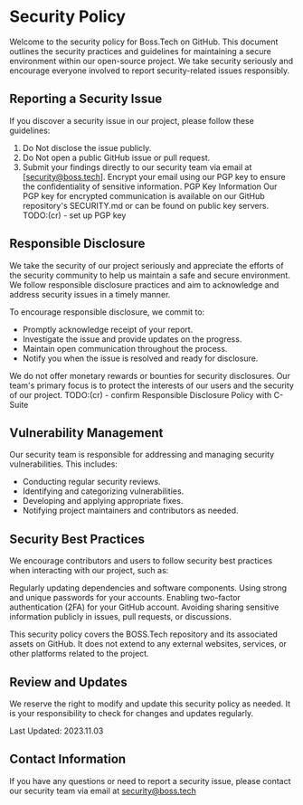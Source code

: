 # Security Policy

Welcome to the security policy for Boss.Tech on GitHub. This document outlines the security practices and guidelines for maintaining a secure environment within our open-source project. 
We take security seriously and encourage everyone involved to report security-related issues responsibly.

## Reporting a Security Issue

If you discover a security issue in our project, please follow these guidelines:

1. Do Not disclose the issue publicly.
2. Do Not open a public GitHub issue or pull request.
3. Submit your findings directly to our security team via email at [security@boss.tech]. Encrypt your email using our PGP key to ensure the confidentiality of sensitive information.
PGP Key Information
Our PGP key for encrypted communication is available on our GitHub repository's SECURITY.md or can be found on public key servers.
TODO:(cr) - set up PGP key

## Responsible Disclosure

We take the security of our project seriously and appreciate the efforts of the security community to help us maintain a safe and secure environment. We follow responsible disclosure practices and aim to acknowledge and address security issues in a timely manner.

To encourage responsible disclosure, we commit to:

* Promptly acknowledge receipt of your report.
* Investigate the issue and provide updates on the progress.
* Maintain open communication throughout the process.
* Notify you when the issue is resolved and ready for disclosure.

We do not offer monetary rewards or bounties for security disclosures. Our team's primary focus is to protect the interests of our users and the security of our project.
TODO:(cr) - confirm Responsible Disclosure Policy with C-Suite

## Vulnerability Management

Our security team is responsible for addressing and managing security vulnerabilities. This includes:

* Conducting regular security reviews.
* Identifying and categorizing vulnerabilities.
* Developing and applying appropriate fixes.
* Notifying project maintainers and contributors as needed.


## Security Best Practices

We encourage contributors and users to follow security best practices when interacting with our project, such as:

Regularly updating dependencies and software components.
Using strong and unique passwords for your accounts.
Enabling two-factor authentication (2FA) for your GitHub account.
Avoiding sharing sensitive information publicly in issues, pull requests, or discussions.


This security policy covers the BOSS.Tech repository and its associated assets on GitHub. It does not extend to any external websites, services, or other platforms related to the project.

## Review and Updates

We reserve the right to modify and update this security policy as needed. It is your responsibility to check for changes and updates regularly.

Last Updated: 2023.11.03

## Contact Information

If you have any questions or need to report a security issue, please contact our security team via email at security@boss.tech
